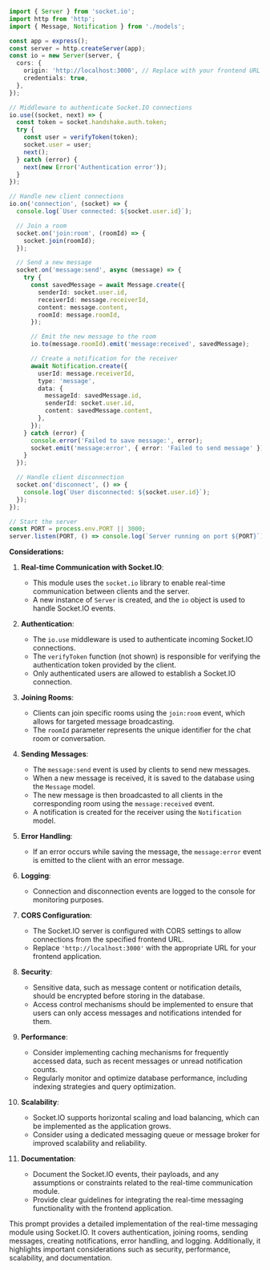 ```typescript
import { Server } from 'socket.io';
import http from 'http';
import { Message, Notification } from './models';

const app = express();
const server = http.createServer(app);
const io = new Server(server, {
  cors: {
    origin: 'http://localhost:3000', // Replace with your frontend URL
    credentials: true,
  },
});

// Middleware to authenticate Socket.IO connections
io.use((socket, next) => {
  const token = socket.handshake.auth.token;
  try {
    const user = verifyToken(token);
    socket.user = user;
    next();
  } catch (error) {
    next(new Error('Authentication error'));
  }
});

// Handle new client connections
io.on('connection', (socket) => {
  console.log(`User connected: ${socket.user.id}`);

  // Join a room
  socket.on('join:room', (roomId) => {
    socket.join(roomId);
  });

  // Send a new message
  socket.on('message:send', async (message) => {
    try {
      const savedMessage = await Message.create({
        senderId: socket.user.id,
        receiverId: message.receiverId,
        content: message.content,
        roomId: message.roomId,
      });

      // Emit the new message to the room
      io.to(message.roomId).emit('message:received', savedMessage);

      // Create a notification for the receiver
      await Notification.create({
        userId: message.receiverId,
        type: 'message',
        data: {
          messageId: savedMessage.id,
          senderId: socket.user.id,
          content: savedMessage.content,
        },
      });
    } catch (error) {
      console.error('Failed to save message:', error);
      socket.emit('message:error', { error: 'Failed to send message' });
    }
  });

  // Handle client disconnection
  socket.on('disconnect', () => {
    console.log(`User disconnected: ${socket.user.id}`);
  });
});

// Start the server
const PORT = process.env.PORT || 3000;
server.listen(PORT, () => console.log(`Server running on port ${PORT}`));
```

**Considerations:**

1. **Real-time Communication with Socket.IO**:
   - This module uses the `socket.io` library to enable real-time communication between clients and the server.
   - A new instance of `Server` is created, and the `io` object is used to handle Socket.IO events.

2. **Authentication**:
   - The `io.use` middleware is used to authenticate incoming Socket.IO connections.
   - The `verifyToken` function (not shown) is responsible for verifying the authentication token provided by the client.
   - Only authenticated users are allowed to establish a Socket.IO connection.

3. **Joining Rooms**:
   - Clients can join specific rooms using the `join:room` event, which allows for targeted message broadcasting.
   - The `roomId` parameter represents the unique identifier for the chat room or conversation.

4. **Sending Messages**:
   - The `message:send` event is used by clients to send new messages.
   - When a new message is received, it is saved to the database using the `Message` model.
   - The new message is then broadcasted to all clients in the corresponding room using the `message:received` event.
   - A notification is created for the receiver using the `Notification` model.

5. **Error Handling**:
   - If an error occurs while saving the message, the `message:error` event is emitted to the client with an error message.

6. **Logging**:
   - Connection and disconnection events are logged to the console for monitoring purposes.

7. **CORS Configuration**:
   - The Socket.IO server is configured with CORS settings to allow connections from the specified frontend URL.
   - Replace `'http://localhost:3000'` with the appropriate URL for your frontend application.

8. **Security**:
   - Sensitive data, such as message content or notification details, should be encrypted before storing in the database.
   - Access control mechanisms should be implemented to ensure that users can only access messages and notifications intended for them.

9. **Performance**:
   - Consider implementing caching mechanisms for frequently accessed data, such as recent messages or unread notification counts.
   - Regularly monitor and optimize database performance, including indexing strategies and query optimization.

10. **Scalability**:
    - Socket.IO supports horizontal scaling and load balancing, which can be implemented as the application grows.
    - Consider using a dedicated messaging queue or message broker for improved scalability and reliability.

11. **Documentation**:
    - Document the Socket.IO events, their payloads, and any assumptions or constraints related to the real-time communication module.
    - Provide clear guidelines for integrating the real-time messaging functionality with the frontend application.

This prompt provides a detailed implementation of the real-time messaging module using Socket.IO. It covers authentication, joining rooms, sending messages, creating notifications, error handling, and logging. Additionally, it highlights important considerations such as security, performance, scalability, and documentation.